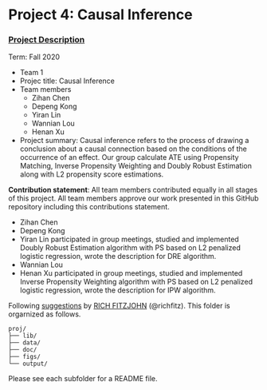 # Project 4: Causal Inference

### [Project Description](doc/project4_desc.md)

Term: Fall 2020

+ Team 1
+ Projec title: Causal Inference 
+ Team members
	+ Zihan Chen
	+ Depeng Kong
	+ Yiran Lin
	+ Wannian Lou
	+ Henan Xu
+ Project summary: Causal inference refers to the process of drawing a conclusion about a causal connection based on the conditions of the occurrence of an effect. Our group calculate ATE using Propensity Matching,  Inverse Propensity Weighting and Doubly Robust Estimation along with L2 propensity score estimations.
	
**Contribution statement**: All team members contributed equally in all stages of this project. All team members approve our work presented in this GitHub repository including this contributions statement.
+ Zihan Chen
+ Depeng Kong
+ Yiran Lin participated in group meetings, studied and implemented Doubly Robust Estimation algorithm with PS based on L2 penalized logistic regression, wrote the description for DRE algorithm.
+ Wannian Lou
+ Henan Xu participated in group meetings, studied and implemented Inverse Propensity Weighting algorithm with PS based on L2 penalized logistic regression, wrote the description for IPW algorithm.

Following [suggestions](http://nicercode.github.io/blog/2013-04-05-projects/) by [RICH FITZJOHN](http://nicercode.github.io/about/#Team) (@richfitz). This folder is orgarnized as follows.

```
proj/
├── lib/
├── data/
├── doc/
├── figs/
└── output/
```

Please see each subfolder for a README file.
